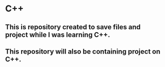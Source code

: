 # C++
## This is repository created to save files and project while I was learning C++.
## This repository will also be containing project on C++.
